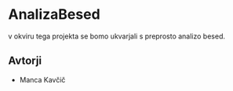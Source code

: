 # AnalizaBesed

v okviru tega projekta se bomo ukvarjali s preprosto analizo besed.

## Avtorji
* Manca Kavčič
